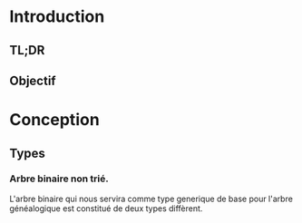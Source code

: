 # Introduction 
## TL;DR


## Objectif

# Conception 
## Types 
### Arbre binaire non trié.
L'arbre binaire qui  nous servira comme type generique de base pour l'arbre généalogique est constitué de deux types diffèrent.


<!--stackedit_data:
eyJoaXN0b3J5IjpbLTcxNzE3MTExMl19
-->